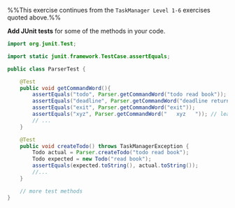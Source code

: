 <panel header="{{ icon_Q }} TaskManager Level 7">
<div id="body">

<panel type="seamless" src="../../project/taskManager/q-taskManagerLevel1.md#main" header="{{ icon_prereq }} TM-L1" minimized />
<panel type="seamless" src="../../project/taskManager/q-taskManagerLevel2.md#main" header="{{ icon_prereq }} TM-L2" minimized />
<panel type="seamless" src="../../project/taskManager/q-taskManagerLevel3.md#main" header="{{ icon_prereq }} TM-L3" minimized />
<panel type="seamless" src="../../project/taskManager/q-taskManagerLevel4.md#main" header="{{ icon_prereq }} TM-L4" minimized />
<panel type="seamless" src="../../project/taskManager/q-taskManagerLevel5.md#main" header="{{ icon_prereq }} TM-L5" minimized />
<panel type="seamless" src="../../project/taskManager/q-taskManagerLevel6.md#main" header="{{ icon_prereq }} TM-L6" minimized />

%%This exercise continues from the `TaskManager Level 1-6` exercises quoted above.%%

<div id="main">


**Add JUnit tests** for some of the methods in your code.


<panel type="seamless" header="Partial solution">

```java
import org.junit.Test;

import static junit.framework.TestCase.assertEquals;

public class ParserTest {

    @Test
    public void getCommandWord(){
        assertEquals("todo", Parser.getCommandWord("todo read book"));
        assertEquals("deadline", Parser.getCommandWord("deadline return book /by next Friday"));
        assertEquals("exit", Parser.getCommandWord("exit"));
        assertEquals("xyz", Parser.getCommandWord("   xyz   ")); // leading and trailing spaces
        // ...
    }

    @Test
    public void createTodo() throws TaskManagerException {
        Todo actual = Parser.createTodo("todo read book");
        Todo expected = new Todo("read book");
        assertEquals(expected.toString(), actual.toString());
        //...
    }

    // more test methods
}
```

</panel>
</div>

</div>
</panel>
